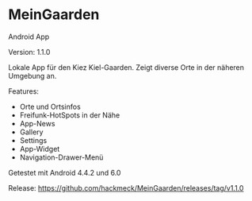# MeinGaarden

Android App

Version: 1.1.0

Lokale App für den Kiez Kiel-Gaarden. Zeigt diverse Orte in der näheren Umgebung an.

Features:
  - Orte und Ortsinfos
  - Freifunk-HotSpots in der Nähe
  - App-News
  - Gallery
  - Settings
  - App-Widget
  - Navigation-Drawer-Menü


Getestet mit Android 4.4.2 und 6.0

Release: https://github.com/hackmeck/MeinGaarden/releases/tag/v1.1.0

